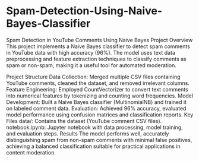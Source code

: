 # Spam-Detection-Using-Naive-Bayes-Classifier
Spam Detection in YouTube Comments Using Naive Bayes
Project Overview
This project implements a Naive Bayes classifier to detect spam comments in YouTube data with high accuracy (96%). The model uses text data preprocessing and feature extraction techniques to classify comments as spam or non-spam, making it a useful tool for automated moderation.

Project Structure
Data Collection: Merged multiple CSV files containing YouTube comments, cleaned the dataset, and removed irrelevant columns.
Feature Engineering: Employed CountVectorizer to convert text comments into numerical features by tokenizing and counting word frequencies.
Model Development: Built a Naive Bayes classifier (MultinomialNB) and trained it on labeled comment data.
Evaluation: Achieved 96% accuracy, evaluated model performance using confusion matrices and classification reports.
Key Files
data/: Contains the dataset (YouTube comment CSV files).
notebook.ipynb: Jupyter notebook with data processing, model training, and evaluation steps.
Results
The model performs well, accurately distinguishing spam from non-spam comments with minimal false positives, achieving a balanced classification suitable for practical applications in content moderation.

